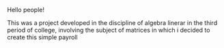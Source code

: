 Hello people!

This was a project developed in the discipline of algebra linerar in the third period of college, 
involving the subject of matrices in which i decided to create this simple payroll
